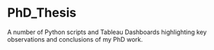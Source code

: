 # PhD_Thesis
A number of Python scripts and Tableau Dashboards highlighting key observations and conclusions of my PhD work.
